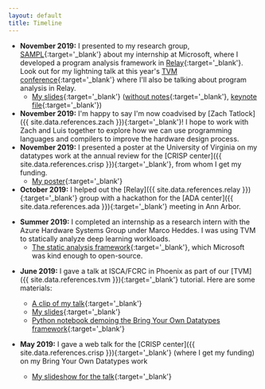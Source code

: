 ```yaml
---
layout: default
title: Timeline
---
```


- **November 2019:** I presented to my research group, [SAMPL]({{site.data.references.sampl}}){:target='_blank'} about my internship at Microsoft, where I developed a program analysis framework in [Relay]({{site.data.references.relay}}){:target='_blank'}. Look out for my lightning talk at this year's [TVM conference]({{site.data.references.2019tvmconf}}){:target='_blank'} where I'll also be talking about program analysis in Relay.
  + [My slides](assets/2019-11-25-internship-report/2019-11-25-internship-report-with-notes.pdf){:target='_blank'} ([without notes](assets/2019-11-25-internship-report/2019-11-25-internship-report.pdf){:target='_blank'}, [keynote file](assets/2019-11-25-internship-report/2019-11-25-internship-report.key){:target='_blank'})
- **November 2019:** I'm happy to say I'm now coadvised by [Zach Tatlock]({{ site.data.references.zach }}){:target='_blank'}! I hope to work with Zach and Luis together to explore how we can use programming languages and compilers to improve the hardware design process.
- **November 2019:** I presented a poster at the University of Virginia on my datatypes work at the annual review for the [CRISP center]({{ site.data.references.crisp }}){:target='_blank'}, from whom I get my funding.
  + [My poster](assets/2019-11-05-crisp-bring-your-own-datatypes-poster.pdf){:target='_blank'}
- **October 2019:** I helped out the [Relay]({{ site.data.references.relay }}){:target='_blank'} group with a hackathon for the [ADA center]({{ site.data.references.ada }}){:target='_blank'} meeting in Ann Arbor.
* **Summer 2019:** I completed an internship as a research intern with the Azure Hardware Systems Group under Marco Heddes. I was using TVM to statically analyze deep learning workloads. 
  + [The static analysis framework](https://github.com/microsoft/Analysis-Framework-for-TVM){:target='_blank'}, which Microsoft was kind enough to open-source.
- **June 2019:** I gave a talk at ISCA/FCRC in Phoenix as part of our [TVM]({{ site.data.references.tvm }}){:target='_blank'} tutorial. Here are some materials:
  + [A clip of my talk](https://youtu.be/MxhQN7OEU7E){:target='_blank'}
  + [My slides](assets/2019-06-22-fcrc-bring-your-own-datatypes.pdf){:target='_blank'}
  + [Python notebook demoing the Bring Your Own Datatypes framework](https://colab.research.google.com/github/uwsampl/tutorial/blob/master/notebook/08_TVM_Tutorial_BringYourOwnDatatypes.ipynb){:target='_blank'}

- **May 2019:** I gave a web talk for the [CRISP center]({{ site.data.references.crisp }}){:target='_blank'} (where I get my funding) on my Bring Your Own Datatypes work
  + [My slideshow for the talk](assets/2019-05-22-crisp-web-talk.pdf){:target='_blank'}

